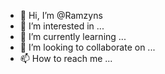 - 👋 Hi, I’m @Ramzyns
- 👀 I’m interested in ...
- 🌱 I’m currently learning ...
- 💞️ I’m looking to collaborate on ...
- 📫 How to reach me ...

<!---
Ramzyns/Ramzyns is a ✨ special ✨ repository because its `README.md` (this file) appears on your GitHub profile.
You can click the Preview link to take a look at your changes.
--->
